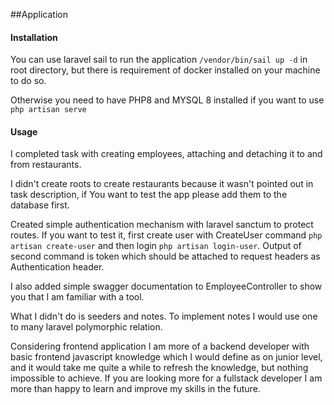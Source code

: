 ##Application

#### Installation

You can use laravel sail to run the application `/vendor/bin/sail up -d` in root directory, but there is requirement of docker installed on your machine to do so.

Otherwise you need to have PHP8 and MYSQL 8 installed if you want to use `php artisan serve`

#### Usage

I completed task with creating employees, attaching and detaching it to and from restaurants.

I didn't create roots to create restaurants because it wasn't pointed out in task description, if You want to test the app please add them to the database first.

Created simple authentication mechanism with laravel sanctum to protect routes. If you want to test it, first create user with CreateUser command `php artisan create-user` and then login `php artisan login-user`. 
Output of second command is token which should be attached to request headers as Authentication header.

I also added simple swagger documentation to EmployeeController to show you that I am familiar with a tool.

What I didn't do is seeders and notes.
To implement notes I would use one to many laravel polymorphic relation.

Considering frontend application I am more of a backend developer with basic frontend javascript knowledge which I would define as on junior level, and it would take me quite a while to refresh the knowledge, but nothing impossible to achieve.
If you are looking more for a fullstack developer I am more than happy to learn and improve my skills in the future.
